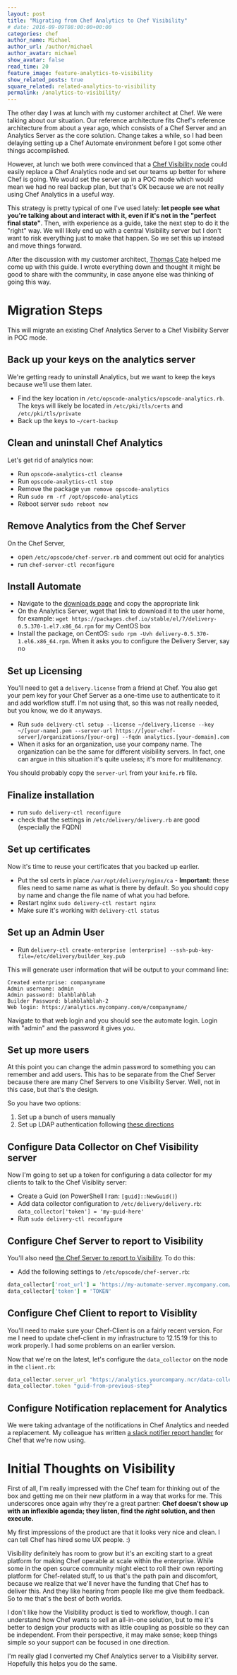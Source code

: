 ```yaml
---
layout: post
title: "Migrating from Chef Analytics to Chef Visibility"
# date: 2016-09-09T08:00:00+00:00
categories: chef
author_name: Michael
author_url: /author/michael
author_avatar: michael
show_avatar: false
read_time: 20
feature_image: feature-analytics-to-visibility
show_related_posts: true
square_related: related-analytics-to-visibility
permalink: /analytics-to-visibility/
---
```

The other day I was at lunch with my customer architect at Chef. We were talking about our situation. Our reference architecture fits Chef's reference architecture from about a year ago, which consists of a Chef Server and an Analytics Server as the core solution. Change takes a while, so I had been delaying setting up a Chef Automate environment before I got some other things accomplished. 

However, at lunch we both were convinced that a [Chef Visibility node](https://docs.chef.io/visibility.html) could easily replace a Chef Analytics node and set our teams up better for where Chef is going. We would set the server up in a POC mode which would mean we had no real backup plan, but that's OK because we are not really using Chef Analytics in a useful way.

This strategy is pretty typical of one I've used lately: **let people see what you're talking about and interact with it, even if it's not in the "perfect final state"**. Then, with experience as a guide, take the next step to do it the "right" way. We will likely end up with a central Visibility server but I don't want to risk everything just to make that happen. So we set this up instead and move things forward.

After the discussion with my customer architect, [Thomas Cate](https://www.linkedin.com/in/thomas-cate-9b63a28) helped me come up with this guide. I wrote everything down and thought it might be good to share with the community, in case anyone else was thinking of going this way.

# Migration Steps

This will migrate an existing Chef Analytics Server to a Chef Visibility Server in POC mode.

## Back up your keys on the analytics server

We're getting ready to uninstall Analytics, but we want to keep the keys because we'll use them later.

* Find the key location in `/etc/opscode-analytics/opscode-analytics.rb`. The keys will likely be located in `/etc/pki/tls/certs` and `/etc/pki/tls/private`
* Back up the keys to `~/cert-backup`

## Clean and uninstall Chef Analytics

Let's get rid of analytics now:

* Run `opscode-analytics-ctl cleanse`
* Run `opscode-analytics-ctl stop`
* Remove the package `yum remove opscode-analytics`
* Run `sudo rm -rf /opt/opscode-analytics`
* Reboot server `sudo reboot now`

## Remove Analytics from the Chef Server

On the Chef Server,
* open `/etc/opscode/chef-server.rb` and comment out ocid for analytics
* run `chef-server-ctl reconfigure`

## Install Automate

* Navigate to the [downloads page](https://downloads.chef.io/automate/) and copy the appropriate link
* On the Analytics Server, wget that link to download it to the user home, for example: `wget https://packages.chef.io/stable/el/7/delivery-0.5.370-1.el7.x86_64.rpm` for my CentOS box
* Install the package, on CentOS: `sudo rpm -Uvh delivery-0.5.370-1.el6.x86_64.rpm`. When it asks you to configure the Delivery Server, say no

## Set up Licensing

You'll need to get a `delivery.license` from a friend at Chef. You also get your pem key for your Chef Server as a one-time use to authenticate to it and add workflow stuff. I'm not using that, so this was not really needed, but you know, we do it anyways.

* Run `sudo delivery-ctl setup --license ~/delivery.license --key ~/[your-name].pem --server-url https://[your-chef-server]/organizations/[your-org] --fqdn analytics.[your-domain].com`
* When it asks for an organization, use your company name. The organization can be the same for different visibility servers. In fact, one can argue in this situation it's quite useless; it's more for multitenancy.

You should probably copy the `server-url` from your `knife.rb` file.

## Finalize installation

* run `sudo delivery-ctl reconfigure`
* check that the settings in `/etc/delivery/delivery.rb` are good (especially the FQDN)

## Set up certificates

Now it's time to reuse your certificates that you backed up earlier.

* Put the ssl certs in place `/var/opt/delivery/nginx/ca` - **Important:** these files need to same name as what is there by default. So you should copy by name and change the file name of what you had before.
* Restart nginx `sudo delivery-ctl restart nginx`
* Make sure it's working with `delivery-ctl status`

## Set up an Admin User

* Run `delivery-ctl create-enterprise [enterprise] --ssh-pub-key-file=/etc/delivery/builder_key.pub`

This will generate user information that will be output to your command line:

```
Created enterprise: companyname
Admin username: admin
Admin password: blahblahblah
Builder Password: blahblahblah-2
Web login: https://analytics.mycompany.com/e/companyname/
```

Navigate to that web login and you should see the automate login. Login with "admin" and the password it gives you.

## Set up more users

At this point you can change the admin password to something you can remember and add users. This has to be separate from the Chef Server because there are many Chef Servers to one Visibility Server. Well, not in this case, but that's the design.

So you have two options:

1. Set up a bunch of users manually
2. Set up LDAP authentication following [these directions](https://docs.chef.io/integrate_delivery_ldap.html)

## Configure Data Collector on Chef Visibility server

Now I'm going to set up a token for configuring a data collector for my clients to talk to the Chef Visiblity server:

* Create a Guid (on PowerShell I ran: `[guid]::NewGuid()`)
* Add data collector configuration to `/etc/delivery/delivery.rb`: 
  `data_collector['token'] = 'my-guid-here'`
* Run `sudo delivery-ctl reconfigure`

## Configure Chef Server to report to Visibility

You'll also need [the Chef Server to report to Visibility](https://docs.chef.io/setup_visibility_chef_automate.html#configure-chef-server-to-send-server-object-data). To do this:

* Add the following settings to `/etc/opscode/chef-server.rb`:

```ruby
data_collector['root_url'] = 'https://my-automate-server.mycompany.com/data-collector/v0/'
data_collector['token'] = 'TOKEN'
```

## Configure Chef Client to report to Visiblity

You'll need to make sure your Chef-Client is on a fairly recent version. For me I need to update chef-client in my infrastructure to 12.15.19 for this to work properly. I had some problems on an earlier version.

Now that we're on the latest, let's configure the `data_collector` on the node in the `client.rb`:

```ruby
data_collector.server_url "https://analytics.yourcompany.ncr/data-collector/v0/"
data_collector.token "guid-from-previous-step"
```

## Configure Notification replacement for Analytics

We were taking advantage of the notifications in Chef Analytics and needed a replacement. My colleague has written [a slack notifier report handler](https://github.com/jkerry/SimpleSlackHandler) for Chef that we're now using.

# Initial Thoughts on Visibility

First of all, I'm really impressed with the Chef team for thinking out of the box and getting me on their new platform in a way that works for me. This underscores once again why they're a great partner: **Chef doesn't show up with an inflexible agenda; they listen, find the *right* solution, and then execute.**

My first impressions of the product are that it looks very nice and clean. I can tell Chef has hired some UX people. :) 

Visibility definitely has room to grow but it's an exciting start to a great platform for making Chef operable at scale within the enterprise. While some in the open source community might elect to roll their own reporting platform for Chef-related stuff, to us that's the path pain and discomfort, because we realize that we'll never have the funding that Chef has to deliver this. And they like hearing from people like me give them feedback. So to me that's the best of both worlds.

I don't like how the Visibility product is tied to workflow, though. I can understand how Chef wants to sell an all-in-one solution, but to me it's better to design your products with as little coupling as possible so they can be independent. From their perspective, it may make sense; keep things simple so your support can be focused in one direction.

I'm really glad I converted my Chef Analytics server to a Visibility server. Hopefully this helps you do the same.